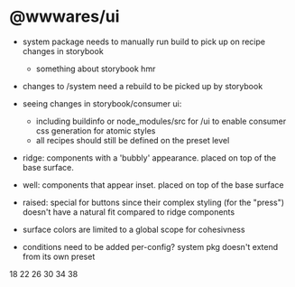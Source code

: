 # @wwwares/ui

<!-- 1. `pnpm dev`
2. `pnpm -F *ui dev:css`
2. `pnpm -F *system dev:css` -->

- system package needs to manually run build to pick up on recipe changes in storybook
  - something about storybook hmr
- changes to /system need a rebuild to be picked up by storybook
- seeing changes in storybook/consumer ui:
  - including buildinfo or node_modules/src for /ui to enable consumer css generation for atomic styles
  - all recipes should still be defined on the preset level


- ridge: components with a 'bubbly' appearance. placed on top of the base surface.
- well: components that appear inset. placed on top of the base surface
- raised: special for buttons since their complex styling (for the "press") doesn't have a natural fit compared to ridge components
- surface colors are limited to a global scope for cohesivness

- conditions need to be added per-config? system pkg doesn't extend from its own preset

18 22 26 30 34 38
